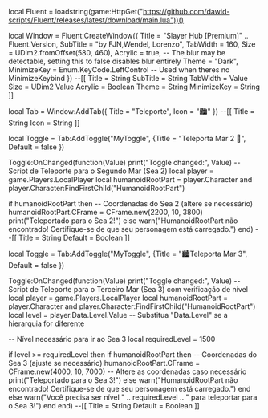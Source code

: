 local Fluent = loadstring(game:HttpGet("https://github.com/dawid-scripts/Fluent/releases/latest/download/main.lua"))()

local Window = Fluent:CreateWindow({
    Title = "Slayer Hub [Premium]" .. Fluent.Version,
    SubTitle = "by FJN,Wendel, Lorenzo",
    TabWidth = 160,
    Size = UDim2.fromOffset(580, 460),
    Acrylic = true, -- The blur may be detectable, setting this to false disables blur entirely
    Theme = "Dark",
    MinimizeKey = Enum.KeyCode.LeftControl -- Used when theres no MinimizeKeybind
})
--[[
   Title = String
   SubTitle = String
   TabWidth = Value
   Size = UDim2 Value
   Acrylic = Boolean
   Theme = String
   MinimizeKey = String
]]


local Tab = Window:AddTab({ Title = "Teleporte", Icon = "🏙️" })
--[[
    Title = String
    Icon = String
]]

local Toggle = Tab:AddToggle("MyToggle", {Title = "Teleporta Mar 2 🗽", Default = false })

Toggle:OnChanged(function(Value)
    print("Toggle changed:", Value)
 -- Script de Teleporte para o Segundo Mar (Sea 2)
local player = game.Players.LocalPlayer
local humanoidRootPart = player.Character and player.Character:FindFirstChild("HumanoidRootPart")

if humanoidRootPart then
    -- Coordenadas do Sea 2 (altere se necessário)
    humanoidRootPart.CFrame = CFrame.new(2200, 10, 3800)
    print("Teleportado para o Sea 2!")
else
    warn("HumanoidRootPart não encontrado! Certifique-se de que seu personagem está carregado.")
end)
--[[
    Title = String
    Default = Boolean
]]

local Toggle = Tab:AddToggle("MyToggle", {Title = "🏙️Teleporta Mar 3", Default = false })

Toggle:OnChanged(function(Value)
    print("Toggle changed:", Value)
-- Script de Teleporte para o Terceiro Mar (Sea 3) com verificação de nível
local player = game.Players.LocalPlayer
local humanoidRootPart = player.Character and player.Character:FindFirstChild("HumanoidRootPart")
local level = player.Data.Level.Value -- Substitua "Data.Level" se a hierarquia for diferente

-- Nível necessário para ir ao Sea 3
local requiredLevel = 1500

if level >= requiredLevel then
    if humanoidRootPart then
        -- Coordenadas do Sea 3 (ajuste se necessário)
        humanoidRootPart.CFrame = CFrame.new(4000, 10, 7000) -- Altere as coordenadas caso necessário
        print("Teleportado para o Sea 3!")
    else
        warn("HumanoidRootPart não encontrado! Certifique-se de que seu personagem está carregado.")
    end
else
    warn("Você precisa ser nível " .. requiredLevel .. " para teleportar para o Sea 3!")
 end
end)
--[[
    Title = String
    Default = Boolean
]]
